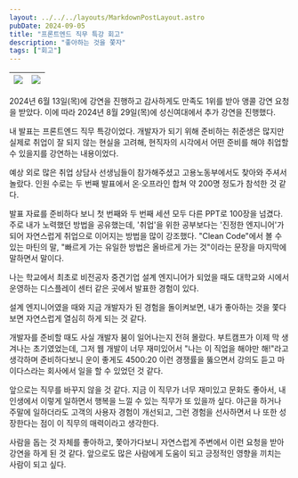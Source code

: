 ```yaml
---
layout: ../../../layouts/MarkdownPostLayout.astro
pubDate: 2024-09-05
title: "프론트엔드 직무 특강 회고"
description: "좋아하는 것을 쫓자"
tags: ["회고"]
---
```


| ![](../images/1.jpg) | ![](../images/2.jpg) |
| -------------------- | -------------------- |

2024년 6월 13일(목)에 강연을 진행하고 감사하게도 만족도 1위를 받아 앵콜 강연 요청을 받았다. 이에 따라 2024년 8월 29일(목)에 성신여대에서 추가 강연을 진행했다.

내 발표는 프론트엔드 직무 특강이었다. 개발자가 되기 위해 준비하는 취준생은 많지만 실제로 취업이 잘 되지 않는 현실을 고려해, 현직자의 시각에서 어떤 준비를 해야 취업할 수 있을지를 강연하는 내용이었다.

예상 외로 많은 취업 상담사 선생님들이 참가해주셨고 고용노동부에서도 찾아와 주셔서 놀랐다. 인원 수로는 두 번째 발표에서 온·오프라인 합쳐 약 200명 정도가 참석한 것 같다.

발표 자료를 준비하다 보니 첫 번째와 두 번째 세션 모두 다른 PPT로 100장을 넘겼다. 주로 내가 노력했던 방법을 공유했는데, '취업'을 위한 공부보다는 '진정한 엔지니어'가 되어 자연스럽게 취업으로 이어지는 방법을 많이 강조했다. "Clean Code"에서 볼 수 있는 마틴의 말, "빠르게 가는 유일한 방법은 올바르게 가는 것"이라는 문장을 마지막에 말하면서 말이다.

나는 학교에서 최초로 비전공자 중견기업 설계 엔지니어가 되었을 때도 대학교와 시에서 운영하는 디스플레이 센터 같은 곳에서 발표한 경험이 있다.

설계 엔지니어였을 때와 지금 개발자가 된 경험을 돌이켜보면, 내가 좋아하는 것을 쫓다 보면 자연스럽게 열심히 하게 되는 것 같다.

개발자를 준비할 때도 사실 개발자 붐이 일어나는지 전혀 몰랐다. 부트캠프가 이제 막 생겨나는 초기였었는데, 그저 웹 개발이 너무 재미있어서 "나는 이 직업을 해야만 해!"라고 생각하며 준비하다보니 운이 좋게도 4500:20 이런 경쟁률을 뚫으면서 강의도 듣고 마이다스라는 회사에서 일을 할 수 있었던 것 같다.

앞으로는 직무를 바꾸지 않을 것 같다. 지금 이 직무가 너무 재미있고 문화도 좋아서, 내 인생에서 이렇게 일하면서 행복을 느낄 수 있는 직무가 또 있을까 싶다. 야근을 하거나 주말에 일하더라도 고객의 사용자 경험이 개선되고, 그런 경험을 선사하면서 나 또한 성장한다는 점이 이 직무의 매력이라고 생각한다.

사람을 돕는 것 자체를 좋아하고, 쫓아가다보니 자연스럽게 주변에서 이런 요청을 받아 강연을 하게 된 것 같다. 앞으로도 많은 사람에게 도움이 되고 긍정적인 영향을 끼치는 사람이 되고 싶다.
